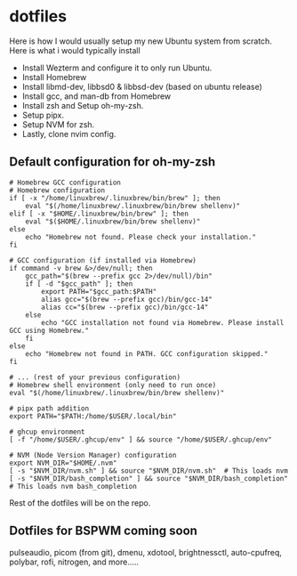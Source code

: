 # dotfiles

Here is how I would usually setup my new Ubuntu system from scratch. Here is what i would typically install
 - Install Wezterm and configure it to only run Ubuntu.
 - Install Homebrew
  - Install libmd-dev, libbsd0 & libbsd-dev (based on ubuntu release)
- Install gcc, and man-db from Homebrew
- Install zsh and Setup oh-my-zsh.
 - Setup pipx.
 - Setup NVM for zsh.
  - Lastly, clone nvim config.

## Default configuration for oh-my-zsh
```shell
# Homebrew GCC configuration
# Homebrew configuration
if [ -x "/home/linuxbrew/.linuxbrew/bin/brew" ]; then
    eval "$(/home/linuxbrew/.linuxbrew/bin/brew shellenv)"
elif [ -x "$HOME/.linuxbrew/bin/brew" ]; then
    eval "$($HOME/.linuxbrew/bin/brew shellenv)"
else
    echo "Homebrew not found. Please check your installation."
fi

# GCC configuration (if installed via Homebrew)
if command -v brew &>/dev/null; then
    gcc_path="$(brew --prefix gcc 2>/dev/null)/bin"
    if [ -d "$gcc_path" ]; then
        export PATH="$gcc_path:$PATH"
		alias gcc="$(brew --prefix gcc)/bin/gcc-14"
		alias cc="$(brew --prefix gcc)/bin/gcc-14"
    else
        echo "GCC installation not found via Homebrew. Please install GCC using Homebrew."
    fi
else
    echo "Homebrew not found in PATH. GCC configuration skipped."
fi

# ... (rest of your previous configuration)
# Homebrew shell environment (only need to run once)
eval "$(/home/linuxbrew/.linuxbrew/bin/brew shellenv)"

# pipx path addition
export PATH="$PATH:/home/$USER/.local/bin"

# ghcup environment
[ -f "/home/$USER/.ghcup/env" ] && source "/home/$USER/.ghcup/env"

# NVM (Node Version Manager) configuration
export NVM_DIR="$HOME/.nvm"
[ -s "$NVM_DIR/nvm.sh" ] && source "$NVM_DIR/nvm.sh"  # This loads nvm
[ -s "$NVM_DIR/bash_completion" ] && source "$NVM_DIR/bash_completion"  # This loads nvm bash_completion
```

Rest of the dotfiles will be on the repo.

## Dotfiles for BSPWM coming soon
pulseaudio, picom (from git), dmenu, xdotool, brightnessctl, auto-cpufreq, polybar, rofi, nitrogen, and more.....



